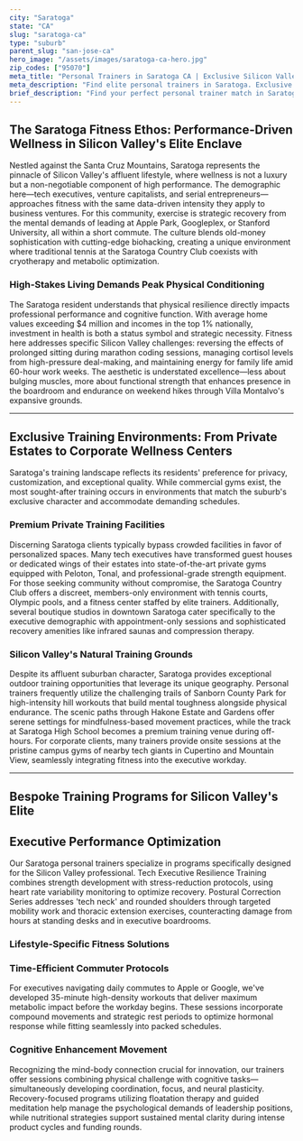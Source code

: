 ```yaml
---
city: "Saratoga"
state: "CA"
slug: "saratoga-ca"
type: "suburb"
parent_slug: "san-jose-ca"
hero_image: "/assets/images/saratoga-ca-hero.jpg"
zip_codes: ["95070"]
meta_title: "Personal Trainers in Saratoga CA | Exclusive Silicon Valley Estate Wellness"
meta_description: "Find elite personal trainers in Saratoga. Exclusive coaching for private estates, custom home gyms, and specialized high-discretion clientele."
brief_description: "Find your perfect personal trainer match in Saratoga, CA. We connect discerning Silicon Valley executives, tech professionals, and busy families with elite fitness experts who understand the unique demands of high-stakes careers and affluent lifestyles. Our curated matching service specializes in stress-reduction protocols, posture correction for desk workers, and time-efficient workouts that deliver maximum results. Whether you prefer training in your private home gym, at exclusive Saratoga Country Club, or exploring the scenic trails of the Santa Cruz Mountains, we'll match you with a trainer who aligns with your performance goals and sophisticated standards. Start optimizing your health and performance today."
---
```

## The Saratoga Fitness Ethos: Performance-Driven Wellness in Silicon Valley's Elite Enclave

Nestled against the Santa Cruz Mountains, Saratoga represents the pinnacle of Silicon Valley's affluent lifestyle, where wellness is not a luxury but a non-negotiable component of high performance. The demographic here—tech executives, venture capitalists, and serial entrepreneurs—approaches fitness with the same data-driven intensity they apply to business ventures. For this community, exercise is strategic recovery from the mental demands of leading at Apple Park, Googleplex, or Stanford University, all within a short commute. The culture blends old-money sophistication with cutting-edge biohacking, creating a unique environment where traditional tennis at the Saratoga Country Club coexists with cryotherapy and metabolic optimization.

### High-Stakes Living Demands Peak Physical Conditioning

The Saratoga resident understands that physical resilience directly impacts professional performance and cognitive function. With average home values exceeding $4 million and incomes in the top 1% nationally, investment in health is both a status symbol and strategic necessity. Fitness here addresses specific Silicon Valley challenges: reversing the effects of prolonged sitting during marathon coding sessions, managing cortisol levels from high-pressure deal-making, and maintaining energy for family life amid 60-hour work weeks. The aesthetic is understated excellence—less about bulging muscles, more about functional strength that enhances presence in the boardroom and endurance on weekend hikes through Villa Montalvo's expansive grounds.

---

## Exclusive Training Environments: From Private Estates to Corporate Wellness Centers

Saratoga's training landscape reflects its residents' preference for privacy, customization, and exceptional quality. While commercial gyms exist, the most sought-after training occurs in environments that match the suburb's exclusive character and accommodate demanding schedules.

### Premium Private Training Facilities

Discerning Saratoga clients typically bypass crowded facilities in favor of personalized spaces. Many tech executives have transformed guest houses or dedicated wings of their estates into state-of-the-art private gyms equipped with Peloton, Tonal, and professional-grade strength equipment. For those seeking community without compromise, the Saratoga Country Club offers a discreet, members-only environment with tennis courts, Olympic pools, and a fitness center staffed by elite trainers. Additionally, several boutique studios in downtown Saratoga cater specifically to the executive demographic with appointment-only sessions and sophisticated recovery amenities like infrared saunas and compression therapy.

### Silicon Valley's Natural Training Grounds

Despite its affluent suburban character, Saratoga provides exceptional outdoor training opportunities that leverage its unique geography. Personal trainers frequently utilize the challenging trails of Sanborn County Park for high-intensity hill workouts that build mental toughness alongside physical endurance. The scenic paths through Hakone Estate and Gardens offer serene settings for mindfulness-based movement practices, while the track at Saratoga High School becomes a premium training venue during off-hours. For corporate clients, many trainers provide onsite sessions at the pristine campus gyms of nearby tech giants in Cupertino and Mountain View, seamlessly integrating fitness into the executive workday.

---

## Bespoke Training Programs for Silicon Valley's Elite

## Executive Performance Optimization

Our Saratoga personal trainers specialize in programs specifically designed for the Silicon Valley professional. Tech Executive Resilience Training combines strength development with stress-reduction protocols, using heart rate variability monitoring to optimize recovery. Postural Correction Series addresses 'tech neck' and rounded shoulders through targeted mobility work and thoracic extension exercises, counteracting damage from hours at standing desks and in executive boardrooms.

### Lifestyle-Specific Fitness Solutions

### Time-Efficient Commuter Protocols

For executives navigating daily commutes to Apple or Google, we've developed 35-minute high-density workouts that deliver maximum metabolic impact before the workday begins. These sessions incorporate compound movements and strategic rest periods to optimize hormonal response while fitting seamlessly into packed schedules.

### Cognitive Enhancement Movement

Recognizing the mind-body connection crucial for innovation, our trainers offer sessions combining physical challenge with cognitive tasks—simultaneously developing coordination, focus, and neural plasticity. Recovery-focused programs utilizing floatation therapy and guided meditation help manage the psychological demands of leadership positions, while nutritional strategies support sustained mental clarity during intense product cycles and funding rounds.
